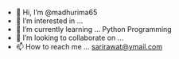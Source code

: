 - 👋 Hi, I’m @madhurima65
- 👀 I’m interested in ...
- 🌱 I’m currently learning ... Python Programming
- 💞️ I’m looking to collaborate on ...
- 📫 How to reach me ... sarirawat@ymail.com

<!---
madhurima65/madhurima65 is a ✨ special ✨ repository because its `README.md` (this file) appears on your GitHub profile.
You can click the Preview link to take a look at your changes.
--->
